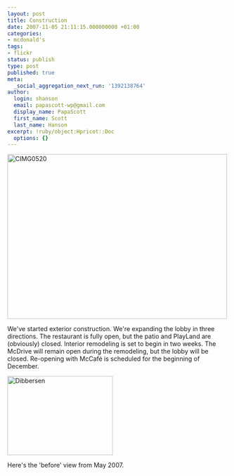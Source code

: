 ```yaml
---
layout: post
title: Construction
date: 2007-11-05 21:11:15.000000000 +01:00
categories:
- mcdonald's
tags:
- flickr
status: publish
type: post
published: true
meta:
  _social_aggregation_next_run: '1392138764'
author:
  login: shanson
  email: papascott-wp@gmail.com
  display_name: PapaScott
  first_name: Scott
  last_name: Hanson
excerpt: !ruby/object:Hpricot::Doc
  options: {}
---
```

<p><a href="http://www.flickr.com/photos/51035717986@N01/1877249752" title="View 'CIMG0520' on Flickr.com"><img src="http://farm3.static.flickr.com/2161/1877249752_a3c2db72d5.jpg" alt="CIMG0520" border="0" width="500" height="375" /></a></p>
<p>We've started exterior construction. We're expanding the lobby in three directions. The restaurant is fully open, but the patio and PlayLand are (obviously) closed. Interior remodeling is set to begin in two weeks. The McDrive will remain open during the remodeling, but the lobby will be closed. Re-opening with McCaf&eacute; is scheduled for the beginning of December. </p>
<p><a href="http://www.flickr.com/photos/51035717986@N01/499677510" title="View 'Dibbersen' on Flickr.com"><img src="http://farm1.static.flickr.com/208/499677510_c2fb7ddf5c_m.jpg" alt="Dibbersen" border="0" width="240" height="180" /></a></p>
<p>Here's the 'before' view from May 2007.</p>
